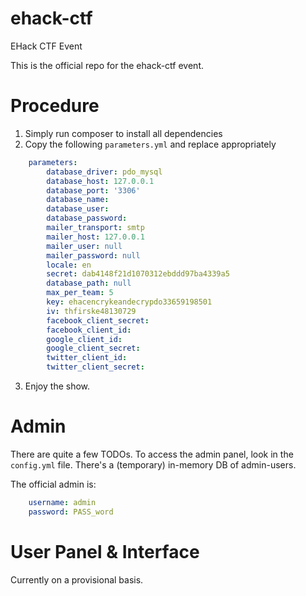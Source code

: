 ehack-ctf
=========

EHack CTF Event

This is the official repo for the ehack-ctf event.

Procedure
=========

1. Simply run composer to install all dependencies
2. Copy the following `parameters.yml` and replace appropriately

```yaml
	parameters:
	    database_driver: pdo_mysql
	    database_host: 127.0.0.1
	    database_port: '3306'
	    database_name: 
	    database_user: 
	    database_password: 
	    mailer_transport: smtp
	    mailer_host: 127.0.0.1
	    mailer_user: null
	    mailer_password: null
	    locale: en
	    secret: dab4148f21d1070312ebddd97ba4339a5
	    database_path: null
	    max_per_team: 5
	    key: ehacencrykeandecrypdo33659198501
	    iv: thfirske48130729
	    facebook_client_secret: 
	    facebook_client_id: 
	    google_client_id: 
	    google_client_secret: 
	    twitter_client_id: 	
	    twitter_client_secret: 
```

3. Enjoy the show.

Admin
=====

There are quite a few TODOs. To access the admin panel, look in the
`config.yml` file. There's a (temporary) in-memory DB of admin-users.

The official admin is:

```yml
	username: admin
	password: PASS_word
```

User Panel & Interface
======================

Currently on a provisional basis.

